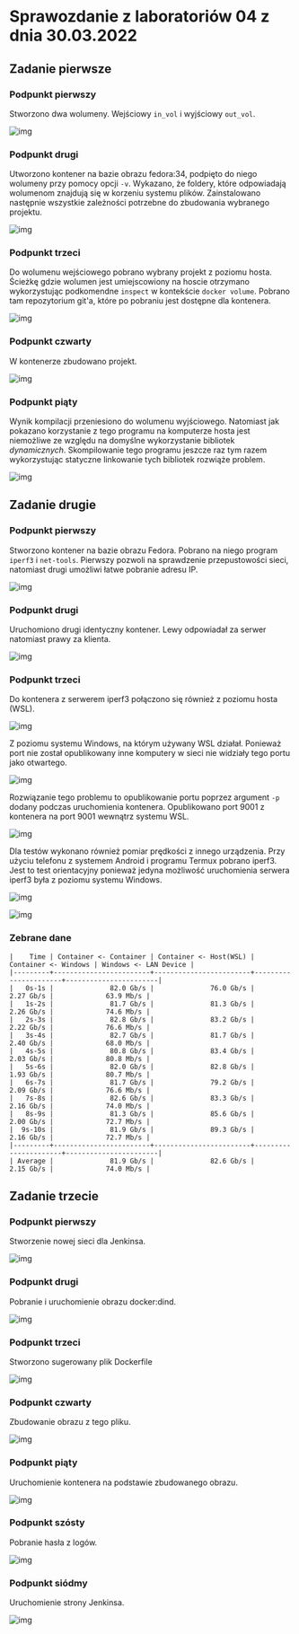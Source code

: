 # Sprawozdanie z laboratoriów 04 z dnia 30.03.2022

## Zadanie pierwsze

### Podpunkt pierwszy

Stworzono dwa wolumeny.
Wejściowy `in_vol` i wyjściowy `out_vol`.

![img](Screenshot_1.png)

### Podpunkt drugi

Utworzono kontener na bazie obrazu fedora:34, podpięto do niego wolumeny przy pomocy opcji `-v`.
Wykazano, że foldery, które odpowiadają wolumenom znajdują się w korzeniu systemu plików.
Zainstalowano następnie wszystkie zależności potrzebne do zbudowania wybranego projektu.

![img](Screenshot_2.png)

### Podpunkt trzeci

Do wolumenu wejściowego pobrano wybrany projekt z poziomu hosta.
Ścieżkę gdzie wolumen jest umiejscowiony na hoscie otrzymano wykorzystując podkomendne `inspect` w kontekście `docker volume`.
Pobrano tam repozytorium git'a, które po pobraniu jest dostępne dla kontenera.

![img](Screenshot_3.png)

### Podpunkt czwarty

W kontenerze zbudowano projekt.

![img](Screenshot_4.png)

### Podpunkt piąty

Wynik kompilacji przeniesiono do wolumenu wyjściowego.
Natomiast jak pokazano korzystanie z tego programu na komputerze hosta jest niemożliwe ze względu na domyślne wykorzystanie bibliotek _dynamicznych_.
Skompilowanie tego programu jeszcze raz tym razem wykorzystując statyczne linkowanie tych bibliotek rozwiąże problem.

![img](Screenshot_5.png)

## Zadanie drugie

### Podpunkt pierwszy

Stworzono kontener na bazie obrazu Fedora.
Pobrano na niego program `iperf3` i `net-tools`.
Pierwszy pozwoli na sprawdzenie przepustowości sieci, natomiast drugi umożliwi łatwe pobranie adresu IP.

![img](Screenshot_6.png)

### Podpunkt drugi

Uruchomiono drugi identyczny kontener.
Lewy odpowiadał za serwer natomiast prawy za klienta.

![img](Screenshot_7.png)

### Podpunkt trzeci

Do kontenera z serwerem iperf3 połączono się również z poziomu hosta (WSL).

![img](Screenshot_8.png)

Z poziomu systemu Windows, na którym używany WSL działał.
Ponieważ port nie został opublikowany inne komputery w sieci nie widziały tego portu jako otwartego.

![img](Screenshot_9.png)

Rozwiązanie tego problemu to opublikowanie portu poprzez argument `-p` dodany podczas uruchomienia kontenera.
Opublikowano port 9001 z kontenera na port 9001 wewnątrz systemu WSL.

![img](Screenshot_10.png)

Dla testów wykonano również pomiar prędkości z innego urządzenia.
Przy użyciu telefonu z systemem Android i programu Termux pobrano iperf3.
Jest to test orientacyjny ponieważ jedyna możliwość uruchomienia serwera iperf3 była z poziomu systemu Windows.

![img](Screenshot_11.png)

![img](Screenshot_12.jpg)

### Zebrane dane

```
|    Time | Container <- Container | Container <- Host(WSL) | Container <- Windows | Windows <- LAN Device |
|---------+------------------------+------------------------+----------------------+-----------------------|
|   0s-1s |              82.0 Gb/s |              76.0 Gb/s |            2.27 Gb/s |             63.9 Mb/s |
|   1s-2s |              81.7 Gb/s |              81.3 Gb/s |            2.26 Gb/s |             74.6 Mb/s |
|   2s-3s |              82.8 Gb/s |              83.2 Gb/s |            2.22 Gb/s |             76.6 Mb/s |
|   3s-4s |              82.7 Gb/s |              81.7 Gb/s |            2.40 Gb/s |             68.0 Mb/s |
|   4s-5s |              80.8 Gb/s |              83.4 Gb/s |            2.03 Gb/s |             80.8 Mb/s |
|   5s-6s |              82.0 Gb/s |              82.8 Gb/s |            1.93 Gb/s |             80.7 Mb/s |
|   6s-7s |              81.7 Gb/s |              79.2 Gb/s |            2.09 Gb/s |             76.6 Mb/s |
|   7s-8s |              82.6 Gb/s |              83.3 Gb/s |            2.16 Gb/s |             74.0 Mb/s |
|   8s-9s |              81.3 Gb/s |              85.6 Gb/s |            2.00 Gb/s |             72.7 Mb/s |
|  9s-10s |              81.9 Gb/s |              89.3 Gb/s |            2.16 Gb/s |             72.7 Mb/s |
|---------+------------------------+------------------------+----------------------+-----------------------|
| Average |              81.9 Gb/s |              82.6 Gb/s |            2.15 Gb/s |             74.0 Mb/s |
```

## Zadanie trzecie

### Podpunkt pierwszy

Stworzenie nowej sieci dla Jenkinsa.

![img](Screenshot_12.png)

### Podpunkt drugi

Pobranie i uruchomienie obrazu docker:dind.

![img](Screenshot_13.png)

### Podpunkt trzeci

Stworzono sugerowany plik Dockerfile

![img](Screenshot_14.png)

### Podpunkt czwarty

Zbudowanie obrazu z tego pliku.

![img](Screenshot_15.png)

### Podpunkt piąty

Uruchomienie kontenera na podstawie zbudowanego obrazu.

![img](Screenshot_16.png)

### Podpunkt szósty

Pobranie hasła z logów.

![img](Screenshot_17.png)

### Podpunkt siódmy

Uruchomienie strony Jenkinsa.

![img](Screenshot_18.png)
